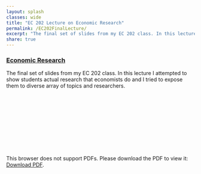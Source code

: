 ```yaml
---
layout: splash
classes: wide
title: "EC 202 Lecture on Economic Research"
permalink: /EC202FinalLecture/
excerpt: "The final set of slides from my EC 202 class. In this lecture I attempted to show students actual research that economists do and I tried to expose them to diverse array of topics and researchers."
share: true
---
```


### [Economic Research](/images/topics-in-econ.pdf)

The final set of slides from my EC 202 class. In this lecture I attempted to show students actual research that economists do and I tried to expose them to diverse array of topics and researchers.

<object data="/images/topics-in-econ.pdf" type="application/pdf" width="700px" height="700px">
    <embed src="/images/topics-in-econ.pdf">
        <p>This browser does not support PDFs. Please download the PDF to view it: <a href="/images/topics-in-econ.pdf">Download PDF</a>.</p>
    </embed>
</object>
